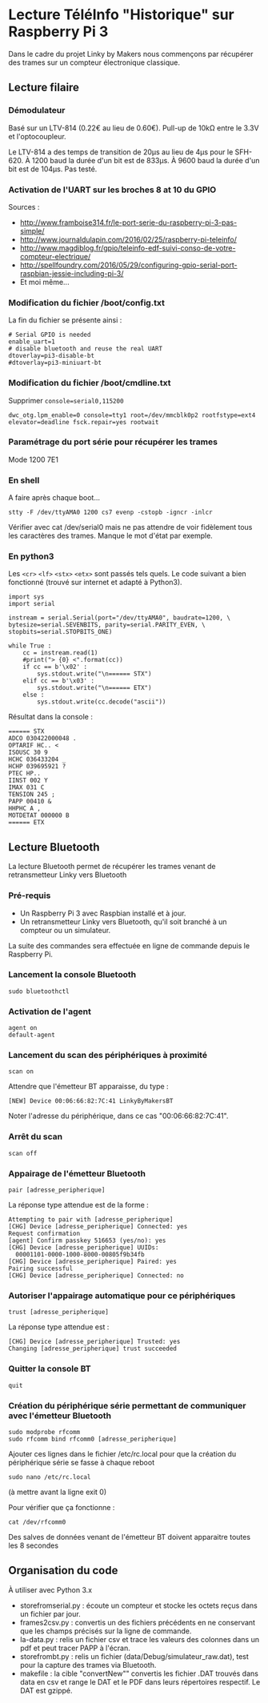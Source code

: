 # Lecture TéléInfo "Historique" sur Raspberry Pi 3

Dans le cadre du projet Linky by Makers nous commençons par récupérer des trames sur un compteur électronique classique.

## Lecture filaire

### Démodulateur
Basé sur un LTV-814 (0.22€ au lieu de 0.60€).
Pull-up de 10kΩ entre le 3.3V et l'optocoupleur.

Le LTV-814 a des temps de transition de 20µs au lieu de 4µs pour le SFH-620. À 1200 baud la durée d'un bit est de 833µs. À 9600 baud la durée d'un bit est de 104µs. Pas testé.


### Activation de l'UART sur les broches 8 at 10 du GPIO

Sources :
- http://www.framboise314.fr/le-port-serie-du-raspberry-pi-3-pas-simple/
- http://www.journaldulapin.com/2016/02/25/raspberry-pi-teleinfo/
- http://www.magdiblog.fr/gpio/teleinfo-edf-suivi-conso-de-votre-compteur-electrique/
- http://spellfoundry.com/2016/05/29/configuring-gpio-serial-port-raspbian-jessie-including-pi-3/
- Et moi même...



### Modification du fichier /boot/config.txt
La fin du fichier se présente ainsi :

    # Serial GPIO is needed
    enable_uart=1
    # disable bluetooth and reuse the real UART
    dtoverlay=pi3-disable-bt
    #dtoverlay=pi3-miniuart-bt

### Modification du fichier /boot/cmdline.txt
Supprimer `console=serial0,115200`

    dwc_otg.lpm_enable=0 console=tty1 root=/dev/mmcblk0p2 rootfstype=ext4 elevator=deadline fsck.repair=yes rootwait

### Paramétrage du port série pour récupérer les trames
Mode 1200 7E1

### En shell
A faire après chaque boot...

    stty -F /dev/ttyAMA0 1200 cs7 evenp -cstopb -igncr -inlcr

Vérifier avec cat /dev/serial0 mais ne pas attendre de voir fidèlement tous les caractères des trames. Manque le mot d'état par exemple.

### En python3
Les `<cr>` `<lf>` `<stx>` `<etx>` sont passés tels quels. Le code suivant a bien fonctionné (trouvé sur internet et adapté à Python3).


    import sys
    import serial

    instream = serial.Serial(port="/dev/ttyAMA0", baudrate=1200, \
    bytesize=serial.SEVENBITS, parity=serial.PARITY_EVEN, \
    stopbits=serial.STOPBITS_ONE)

    while True :
        cc = instream.read(1)
        #print("> {0} <".format(cc))
        if cc == b'\x02' :
            sys.stdout.write("\n====== STX")
        elif cc == b'\x03' :
            sys.stdout.write("\n====== ETX")
        else :
            sys.stdout.write(cc.decode("ascii"))


Résultat dans la console :

    ====== STX
    ADCO 030422000048 .
    OPTARIF HC.. <
    ISOUSC 30 9
    HCHC 036433204 _
    HCHP 039695921 ?
    PTEC HP..
    IINST 002 Y
    IMAX 031 C
    TENSION 245 ;
    PAPP 00410 &
    HHPHC A ,
    MOTDETAT 000000 B
    ====== ETX


## Lecture Bluetooth

La lecture Bluetooth permet de récupérer les trames venant de retransmetteur Linky vers Bluetooth

### Pré-requis

* Un Raspberry Pi 3 avec Raspbian installé et à jour.
* Un retransmetteur Linky vers Bluetooth, qu'il soit branché à un compteur ou un simulateur.

La suite des commandes sera effectuée en ligne de commande depuis le Raspberry Pi.

### Lancement la console Bluetooth

    sudo bluetoothctl

### Activation de l'agent

    agent on
    default-agent

### Lancement du scan des périphériques à proximité

    scan on

Attendre que l'émetteur BT apparaisse, du type :

    [NEW] Device 00:06:66:82:7C:41 LinkyByMakersBT

Noter l'adresse du périphérique, dans ce cas "00:06:66:82:7C:41".

### Arrêt du scan

    scan off

### Appairage de l'émetteur Bluetooth

    pair [adresse_peripherique]

La réponse type attendue est de la forme :

    Attempting to pair with [adresse_peripherique]
    [CHG] Device [adresse_peripherique] Connected: yes
    Request confirmation
    [agent] Confirm passkey 516653 (yes/no): yes
    [CHG] Device [adresse_peripherique] UUIDs:
      00001101-0000-1000-8000-00805f9b34fb
    [CHG] Device [adresse_peripherique] Paired: yes
    Pairing successful
    [CHG] Device [adresse_peripherique] Connected: no

### Autoriser l'appairage automatique pour ce périphériques

    trust [adresse_peripherique]

La réponse type attendue est :

    [CHG] Device [adresse_peripherique] Trusted: yes
    Changing [adresse_peripherique] trust succeeded

### Quitter la console BT
    quit


### Création du périphérique série permettant de communiquer avec l'émetteur Bluetooth
    sudo modprobe rfcomm
    sudo rfcomm bind rfcomm0 [adresse_peripherique]

Ajouter ces lignes dans le fichier /etc/rc.local pour que la création du périphérique série se fasse à chaque reboot

    sudo nano /etc/rc.local

(à mettre avant la ligne exit 0)

Pour vérifier que ça fonctionne :

    cat /dev/rfcomm0

Des salves de données venant de l'émetteur BT doivent apparaitre toutes les 8 secondes



## Organisation du code

À utiliser avec Python 3.x

* storefromserial.py : écoute un compteur et stocke les octets reçus dans un fichier par jour.
* frames2csv.py : convertis un des fichiers précédents en ne conservant que les champs précisés sur la ligne de commande.
* la-data.py : relis un fichier csv et trace les valeurs des colonnes dans un pdf et peut tracer PAPP à l'écran.
* storefrombt.py : relis un fichier (data/Debug/simulateur_raw.dat), test pour la capture des trames via Bluetooth.
* makefile : la cible "convertNew"" convertis les fichier .DAT trouvés dans data en csv et range le DAT et le PDF dans leurs répertoires respectif. Le DAT est gzippé.

